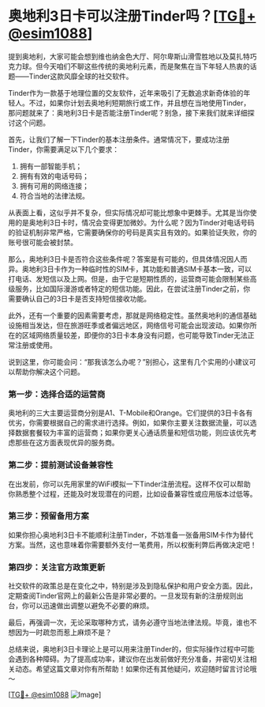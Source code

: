 # 奥地利3日卡可以注册Tinder吗？[[TG💪+ @esim1088](https://t.me/s/esim1088)]

提到奥地利，大家可能会想到维也纳金色大厅、阿尔卑斯山滑雪胜地以及莫扎特巧克力球。但今天咱们不聊这些传统的奥地利元素，而是聚焦在当下年轻人热衷的话题——Tinder这款风靡全球的社交软件。

Tinder作为一款基于地理位置的交友软件，近年来吸引了无数追求新奇体验的年轻人。不过，如果你计划去奥地利短期旅行或工作，并且想在当地使用Tinder，那问题就来了：奥地利3日卡是否能注册Tinder呢？别急，接下来我们就来详细探讨这个问题。

首先，让我们了解一下Tinder的基本注册条件。通常情况下，要成功注册Tinder，你需要满足以下几个要求：
1. 拥有一部智能手机；
2. 拥有有效的电话号码；
3. 拥有可用的网络连接；
4. 符合当地的法律法规。

从表面上看，这似乎并不复杂，但实际情况却可能比想象中更棘手。尤其是当你使用的是奥地利3日卡时，情况会变得更加微妙。为什么呢？因为Tinder对电话号码的验证机制非常严格，它需要确保你的号码是真实且有效的。如果验证失败，你的账号很可能会被封禁。

那么，奥地利3日卡是否符合这些条件呢？答案是有可能的，但具体情况因人而异。奥地利3日卡作为一种临时性的SIM卡，其功能和普通SIM卡基本一致，可以打电话、发短信以及上网。但是，由于它是短期性质的，运营商可能会限制某些高级服务，比如国际漫游或者特定的短信功能。因此，在尝试注册Tinder之前，你需要确认自己的3日卡是否支持短信接收功能。

此外，还有一个重要的因素需要考虑，那就是网络稳定性。虽然奥地利的通信基础设施相当发达，但在旅游旺季或者偏远地区，网络信号可能会出现波动。如果你所在的区域网络质量较差，即便你的3日卡本身没有问题，也可能导致Tinder无法正常注册或使用。

说到这里，你可能会问：“那我该怎么办呢？”别担心，这里有几个实用的小建议可以帮助你解决这个问题。

### 第一步：选择合适的运营商

奥地利的三大主要运营商分别是A1、T-Mobile和Orange。它们提供的3日卡各有优劣，你需要根据自己的需求进行选择。例如，如果你主要关注数据流量，可以选择数据套餐较为丰富的运营商；如果你更关心通话质量和短信功能，则应该优先考虑那些在这方面表现优异的服务商。

### 第二步：提前测试设备兼容性

在出发前，你可以先用家里的WiFi模拟一下Tinder注册流程。这样不仅可以帮助你熟悉整个过程，还能及时发现潜在的问题，比如设备兼容性或应用版本过低等。

### 第三步：预留备用方案

如果你担心奥地利3日卡不能顺利注册Tinder，不妨准备一张备用SIM卡作为替代方案。当然，这也意味着你需要额外支付一笔费用，所以权衡利弊后再做决定吧！

### 第四步：关注官方政策更新

社交软件的政策总是在变化之中，特别是涉及到隐私保护和用户安全方面。因此，定期查阅Tinder官网上的最新公告是非常必要的。一旦发现有新的注册规则出台，你可以迅速做出调整以避免不必要的麻烦。

最后，再强调一次，无论采取哪种方式，请务必遵守当地法律法规。毕竟，谁也不想因为一时疏忽而惹上麻烦不是？

总结来说，奥地利3日卡理论上是可以用来注册Tinder的，但实际操作过程中可能会遇到各种障碍。为了提高成功率，建议你在出发前做好充分准备，并密切关注相关动态。希望这篇文章对你有所帮助！如果你还有其他疑问，欢迎随时留言讨论哦～

[[TG💪+ @esim1088](https://t.me/s/esim1088) ![Image](https://i.postimg.cc/4NQfJmqS/Snipaste-2025-05-13-00-14-12.png)]
